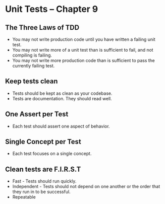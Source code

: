 # Unit Tests – Chapter 9

## The Three Laws of TDD

* You may not write production code until you have written a failing unit test.
* You may not write more of a unit test than is sufficient to fail, and not compiling is failing.
* You may not write more production code than is sufficient to pass the currently failing test.

## Keep tests clean

* Tests should be kept as clean as your codebase.
* Tests are documentation. They should read well.

## One Assert per Test

* Each test should assert one aspect of behavior.

## Single Concept per Test

* Each test focuses on a single concept.

## Clean tests are F.I.R.S.T

* Fast - Tests should run quickly.
* Independent - Tests should not depend on one another or the order that they run in to be successful.
* Repeatable

